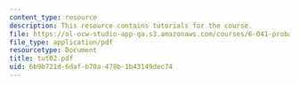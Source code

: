 ```yaml
---
content_type: resource
description: This resource contains tutorials for the course.
file: https://ol-ocw-studio-app-qa.s3.amazonaws.com/courses/6-041-probabilistic-systems-analysis-and-applied-probability-spring-2006/6b9b721d6dafb70a478b1b43149dec74_tut02.pdf
file_type: application/pdf
resourcetype: Document
title: tut02.pdf
uid: 6b9b721d-6daf-b70a-478b-1b43149dec74
---
```

